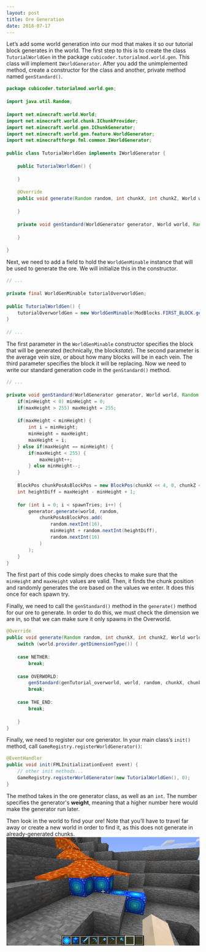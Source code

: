 ```yaml
---
layout: post
title: Ore Generation
date: 2018-07-17
---
```


Let’s add some world generation into our mod that makes it so our tutorial block generates in the world. The first step to this is to create the class `TutorialWorldGen` in the package `cubicoder.tutorialmod.world.gen`. This class will implement `IWorldGenerator`. After you add the unimplemented method, create a constructor for the class and another, private method named `genStandard()`.
```java
package cubicoder.tutorialmod.world.gen;

import java.util.Random;

import net.minecraft.world.World;
import net.minecraft.world.chunk.IChunkProvider;
import net.minecraft.world.gen.IChunkGenerator;
import net.minecraft.world.gen.feature.WorldGenerator;
import net.minecraftforge.fml.common.IWorldGenerator;

public class TutorialWorldGen implements IWorldGenerator {

	public TutorialWorldGen() {
		
	}
	
	@Override
	public void generate(Random random, int chunkX, int chunkZ, World world, IChunkGenerator chunkGenerator, IChunkProvider chunkProvider) {
		
	}

	private void genStandard(WorldGenerator generator, World world, Random random, int chunkX, int chunkZ, int spawnTries, int minHeight, int maxHeight) {
		 
    }
	
}
```
Next, we need to add a field to hold the `WorldGenMinable` instance that will be used to generate the ore. We will initialize this in the constructor.
```java
// ...
 
private final WorldGenMinable tutorialOverworldGen;

public TutorialWorldGen() {
	tutorialOverworldGen = new WorldGenMinable(ModBlocks.FIRST_BLOCK.getDefaultState(), 15, BlockMatcher.forBlock(Blocks.STONE));
}
 
// ...
```
The first parameter in the `WorldGenMinable` constructor specifies the block that will be generated (technically, the block*state*). The second parameter is the average vein size, or about how many blocks will be in each vein. The third parameter specifies the block it will be replacing. Now we need to write our standard generation code in the `genStandard()` method.
```java
// ...
 
private void genStandard(WorldGenerator generator, World world, Random random, int chunkX, int chunkZ, int spawnTries, int minHeight, int maxHeight) {
    if(minHeight < 0) minHeight = 0;
    if(maxHeight > 255) maxHeight = 255;
 
    if(maxHeight < minHeight) {
        int i = minHeight;
        minHeight = maxHeight;
        maxHeight = i;
    } else if(maxHeight == minHeight) {
        if(maxHeight < 255) {
            maxHeight++;
        } else minHeight--;
    }
 
    BlockPos chunkPosAsBlockPos = new BlockPos(chunkX << 4, 0, chunkZ << 4);
    int heightDiff = maxHeight - minHeight + 1;
 
    for (int i = 0; i < spawnTries; i++) {
        generator.generate(world, random, 
        	chunkPosAsBlockPos.add(
        		random.nextInt(16),
        		minHeight + random.nextInt(heightDiff),
        		random.nextInt(16)
        	)
        );
    }
}
```
The first part of this code simply does checks to make sure that the `minHeight` and `maxHeight` values are valid. Then, it finds the chunk position and randomly generates the ore based on the values we enter. It does this once for each spawn try.

Finally, we need to call the `genStandard()` method in the `generate()` method for our ore to generate. In order to do this, we must check the dimension we are in, so that we can make sure it only spawns in the Overworld.
```java
@Override
public void generate(Random random, int chunkX, int chunkZ, World world, IChunkGenerator chunkGenerator, IChunkProvider chunkProvider) {
    switch (world.provider.getDimensionType()) {
 
    case NETHER:
        break;
 
    case OVERWORLD:
        genStandard(genTutorial_overworld, world, random, chunkX, chunkZ, 10, 0, 200);
        break;
 
    case THE_END:
        break;
 
    }
}
```
Finally, we need to register our ore generator. In your main class’s `init()` method, call `GameRegistry.registerWorldGenerator()`:
```java
@EventHandler
public void init(FMLInitializationEvent event) {
	// other init methods...
	GameRegistry.registerWorldGenerator(new TutorialWorldGen(), 0);
}
```
The method takes in the ore generator class, as well as an `int`. The number specifies the generator's **weight**, meaning that a higher number here would make the generator run later.

Then look in the world to find your ore! Note that you’ll have to travel far away or create a new world in order to find it, as this does not generate in already-generated chunks.
![ore0](/img/13ore/ore0.png)